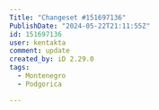 ```yaml
---
Title: "Changeset #151697136"
PublishDate: "2024-05-22T21:11:55Z"
id: 151697136
user: kentakta
comment: update
created_by: iD 2.29.0
tags:
  - Montenegro
  - Podgorica

---
```

